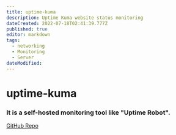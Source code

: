 ```yaml
---
title: uptime-kuma
description: Uptime Kuma website status monitoring
dateCreated: 2022-07-18T02:41:39.777Z
published: true
editor: markdown
tags:
  - networking
  - Monitoring
  - Server
dateModified: 
---
```

# uptime-kuma
### It is a self-hosted monitoring tool like "Uptime Robot".
[GitHub Repo](https://github.com/louislam/uptime-kuma)